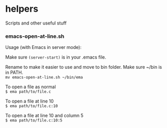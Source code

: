 # helpers
Scripts and other useful stuff

### emacs-open-at-line.sh

Usage (with Emacs in server mode):

Make sure `(server-start)` is in your .emacs file.

Rename to make it easier to use and move to bin folder. Make sure ~/bin is in PATH.  
`mv emacs-open-at-line.sh ~/bin/ema`

To open a file as normal  
`$ ema path/to/file.c`

To open a file at line 10  
`$ ema path/to/file.c:10`

To open a file at line 10 and column 5  
`$ ema path/to/file.c:10:5`
